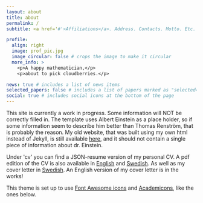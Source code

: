 ```yaml
---
layout: about
title: about
permalink: /
subtitle: <a href='#'>Affiliations</a>. Address. Contacts. Motto. Etc.

profile:
  align: right
  image: prof_pic.jpg
  image_circular: false # crops the image to make it circular
  more_info: >
    <p>A happy mathematician,</p>
    <p>about to pick cloudberries.</p>

news: true # includes a list of news items
selected_papers: false # includes a list of papers marked as "selected={true}"
social: true # includes social icons at the bottom of the page
---
```


This site is currently a work in progress. Some information will NOT be correctly filled in. The template uses Albert Einstein as a place holder, so if some information seem to describe him better than Thomas Renström, that is probably the reason.
My old website, that was built using my own html instead of Jekyll, is still available [here](/oldsite/index.html), and it should not contain a single piece of information about dr. Einstein.

Under 'cv' you can find a JSON-resume version of my personal CV. A pdf edition of the CV is also available in [English](/assets/pdf/CV_Thomas_Renstrom_en.pdf) and [Swedish](/assets/pdf/CV_Thomas_Renstrom_sv.pdf). As well as my cover letter in [Swedish](/assets/pdf/personligt_brev.pdf). An English version of my cover letter is in the works!

This theme is set up to use [Font Awesome icons](https://fontawesome.com/) and [Academicons](https://jpswalsh.github.io/academicons/), like the ones below.
